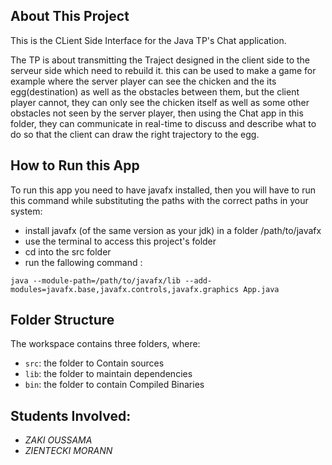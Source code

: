 ## About This Project

This is the CLient Side Interface for the Java TP's Chat application.

The TP is about transmitting the Traject designed in the client side to the serveur side which need to rebuild it.
this can be used to make a game for example where the server player can see the chicken and the its egg(destination) as well as the obstacles between them, but the client player cannot, they can only see the chicken itself as well as some other obstacles not seen by the server player, then using the Chat app in this folder, they can communicate in real-time to discuss and describe what to do so that the client can draw the right trajectory to the egg.

## How to Run this App

To run this app you need to have javafx installed, then you will have to run this command while substituting the paths with the correct paths in your system:

- install javafx (of the same version as your jdk) in a folder /path/to/javafx
- use the terminal to access this project's folder
- cd into the src folder
- run the fallowing command :<br>
```
java --module-path=/path/to/javafx/lib --add-modules=javafx.base,javafx.controls,javafx.graphics App.java
```

## Folder Structure

The workspace contains three folders, where:

- `src`: the folder to Contain sources
- `lib`: the folder to maintain dependencies
- `bin`: the folder to contain Compiled Binaries

## Students Involved:

-   *ZAKI OUSSAMA*
-   *ZIENTECKI MORANN*